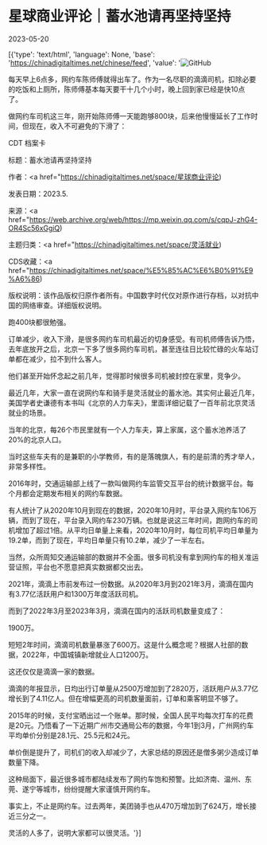 # 星球商业评论｜蓄水池请再坚持坚持

2023-05-20

[{'type': 'text/html', 'language': None, 'base': 'https://chinadigitaltimes.net/chinese/feed', 'value': '![GitHub](https://chinadigitaltimes.net/chinese/files/2023/05/image-1684574182144.png)

每天早上6点多，网约车陈师傅就得出车了。作为一名尽职的滴滴司机，扣除必要的吃饭和上厕所，陈师傅基本每天要干十几个小时，晚上回到家已经是快10点了。

做网约车司机这三年，刚开始陈师傅一天能跑够800块，后来他慢慢延长了工作时间，但现在，收入不可避免的下滑了：



CDT 档案卡

标题：蓄水池请再坚持坚持

作者：<a href="https://chinadigitaltimes.net/space/星球商业评论)

发表日期：2023.5.

来源：<a href="https://web.archive.org/web/https://mp.weixin.qq.com/s/cqpJ-zhG4-OR4Sc56xGgiQ)

主题归类：<a href="https://chinadigitaltimes.net/space/灵活就业)

CDS收藏：<a href="https://chinadigitaltimes.net/space/%E5%85%AC%E6%B0%91%E9%A6%86)

版权说明：该作品版权归原作者所有。中国数字时代仅对原作进行存档，以对抗中国的网络审查。详细版权说明。





跑400块都很勉强。

订单减少，收入下滑，是很多网约车司机最近的切身感受。有司机师傅告诉乃悟，去年底放开之后，北京一下多了很多网约车司机，甚至连往日比较忙碌的火车站订单都在减少，拉不到什么客人。

他们甚至开始怀念起之前几年，觉得那时候很多司机被封控在家里，竞争少。

最近几年，大家一直在说网约车和骑手是灵活就业的蓄水池。其实何止最近几年，美国学者史谦德有本书叫《北京的人力车夫》，里面详细记载了一百年前北京灵活就业的场景。

当年的北京，每26个市民里就有一个人力车夫，算上家属，这个蓄水池养活了20%的北京人口。

当时这些车夫有的是兼职的小学教师，有的是落魄旗人，有的是前清的秀才举人，非常多样性。

2016年时，交通运输部上线了一款叫做网约车监管交互平台的统计数据平台。每个月都会定期发布相关的网约车数据。

有人统计了从2020年10月到现在的数据，2020年10月时，平台录入网约车106万辆，而到了现在，平台录入网约车230万辆。也就是说这三年时间，跑网约车的司机增加了超过1倍。从平均日单量上来看，2020年10月时，每位司机平均日单量为19.2单，而到了现在，平均日单量只有10.2单，减少了一半左右。

当然，众所周知交通运输部的数据并不全面。很多司机没有拿到网约车的相关准运营证照，平台也不愿意把真实数据都交出去。

2021年，滴滴上市前发布过一份数据。从2020年3月到2021年3月，滴滴在国内有3.77亿活跃用户和1300万年度活跃司机。

而到了2022年3月至2023年3月，滴滴在国内的活跃司机数量变成了：

1900万。

短短2年时间，滴滴司机数量暴涨了600万。这是什么概念呢？根据人社部的数据，2022年，中国城镇新增就业人口1200万。

这还仅仅是滴滴一家的数据。

滴滴的年报显示，日均出行订单量从2500万增加到了2820万，活跃用户从3.77亿增长到了4.11亿人。但在增幅更高的司机数量面前，订单和乘客明显不够了。

2015年的时候，支付宝晒出过一个账单。那时候，全国人民平均每次打车的花费是20元。乃悟看了一下近期广州市交通局公布的数据，今年1到3月，广州网约车平均单价分别是28.1元、25.5元和24元。

单价倒是提升了，司机们的收入却减少了，大家总结的原因还是僧多粥少造成订单数量下降。

这种局面下，最近很多城市都陆续发布了网约车饱和预警。比如济南、温州、东莞、遂宁等城市，纷纷提醒大家谨慎开网约车。

事实上，不止是网约车。过去两年，美团骑手也从470万增加到了624万，增长接近三分之一。

灵活的人多了，说明大家都可以很灵活。'}]